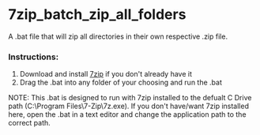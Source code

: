 # 7zip_batch_zip_all_folders
A .bat file that will zip all directories in their own respective .zip file. 

<h3>Instructions:</h3>


1. Download and install [7zip](https://www.7-zip.org/download.html) if you don't already have it
2. Drag the .bat into any folder of your choosing and run the .bat

NOTE: This .bat is designed to run with 7zip installed to the defualt C Drive path (C:\Program Files\7-Zip\7z.exe). If you don't have/want 7zip installed here, open the .bat in a text editor and change the application path to the correct path.
